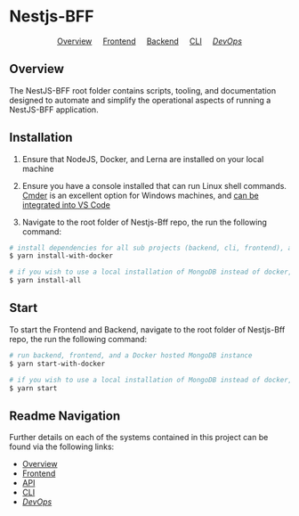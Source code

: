 # Nestjs-BFF

<p align="center">
  <a href="README.md">Overview</a>
  &nbsp;&nbsp;&nbsp;
	<a href="frontend/README.md">Frontend</a>
  &nbsp;&nbsp;&nbsp;
	<a href="backend/README.md">Backend</a>
  &nbsp;&nbsp;&nbsp;
	<a href="cli/README.md">CLI</a>
  &nbsp;&nbsp;&nbsp;
	<i><a href="DEVOPS.md">DevOps</a></i>
</p>

## Overview

The NestJS-BFF root folder contains scripts, tooling, and documentation designed to automate and simplify the operational aspects of running a NestJS-BFF application.

## Installation

1.  Ensure that NodeJS, Docker, and Lerna are installed on your local machine

2.  Ensure you have a console installed that can run
    Linux shell commands. [Cmder](http://cmder.net) is an excellent option for Windows machines, and [can be integrated into VS Code](https://github.com/cmderdev/cmder/wiki/Seamless-VS-Code-Integration)

3.  Navigate to the root folder of Nestjs-Bff repo, the run the following command:

```bash
# install dependencies for all sub projects (backend, cli, frontend), and a Docker MongoDB image
$ yarn install-with-docker

# if you wish to use a local installation of MongoDB instead of docker, you can use the following command instead
$ yarn install-all

```

## Start

To start the Frontend and Backend, navigate to the root folder of Nestjs-Bff repo, the run the following command:

```bash
# run backend, frontend, and a Docker hosted MongoDB instance
$ yarn start-with-docker

# if you wish to use a local installation of MongoDB instead of docker, you can use the following command instead
$ yarn start


```

## Readme Navigation

Further details on each of the systems contained in this project can be found via the following links:

- [Overview](README.md)
- [Frontend](frontend/README.md)
- [API](backend/README.md)
- [CLI](cli/README.md)
- _[DevOps](DEVOPS.md)_
